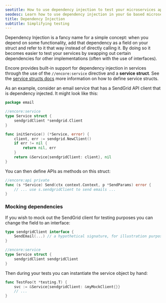 ```yaml
---
seotitle: How to use dependency injection to test your microservices app
seodesc: Learn how to use dependency injection in your Go based microservices backend application using Encore.
title: Dependency Injection
subtitle: Simplifying testing
---
```


Dependency Injection is a fancy name for a simple concept: when you depend on some
functionality, add that dependency as a field on your struct and refer to it that way
instead of directly calling it. By doing so it becomes easier to test your services
by swapping out certain dependencies for other implementations (often with the use of
interfaces).

Encore provides built-in support for dependency injection in services through the use
of the `//encore:service` directive and a **service struct**. See the [service structs docs](/docs/primitives/services-and-apis/service-structs) more information on how to define service structs.

As an example, consider an email service that has a SendGrid API client that is
dependency injected. It might look like this:

```go
package email

//encore:service
type Service struct {
	sendgridClient *sendgrid.Client
}

func initService() (*Service, error) {
    client, err := sendgrid.NewClient()
    if err != nil {
        return nil, err
    }
    return &Service{sendgridClient: client}, nil
}
```

You can then define APIs as methods on this struct:
```go
//encore:api private
func (s *Service) Send(ctx context.Context, p *SendParams) error {
	// ... use s.sendgridClient to send emails ...
}
```

### Mocking dependencies

If you wish to mock out the SendGrid client for testing purposes you can change the
field to an interface:

```go
type sendgridClient interface {
	SendEmail(...) // a hypothetical signature, for illustration purposes
}

//encore:service
type Service struct {
    sendgridClient sendgridClient
}
```

Then during your tests you can instantiate the service object by hand:
```go
func TestFoo(t *testing.T) {
    svc := &Service{sendgridClient: &myMockClient{}}
    // ...
}
```

